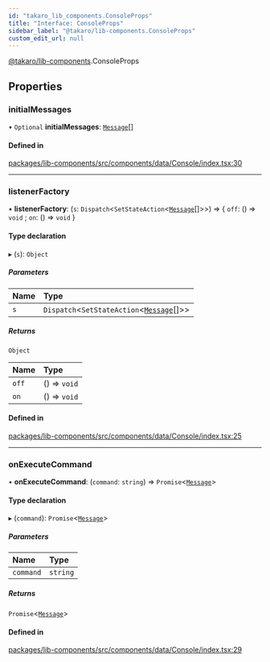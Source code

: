 ```yaml
---
id: "takaro_lib_components.ConsoleProps"
title: "Interface: ConsoleProps"
sidebar_label: "@takaro/lib-components.ConsoleProps"
custom_edit_url: null
---
```


[@takaro/lib-components](../modules/takaro_lib_components.md).ConsoleProps

## Properties

### initialMessages

• `Optional` **initialMessages**: [`Message`](takaro_lib_components.Message.md)[]

#### Defined in

[packages/lib-components/src/components/data/Console/index.tsx:30](https://github.com/niekcandaele/Takaro/blob/91fb19b/packages/lib-components/src/components/data/Console/index.tsx#L30)

___

### listenerFactory

• **listenerFactory**: (`s`: `Dispatch`<`SetStateAction`<[`Message`](takaro_lib_components.Message.md)[]\>\>) => { `off`: () => `void` ; `on`: () => `void`  }

#### Type declaration

▸ (`s`): `Object`

##### Parameters

| Name | Type |
| :------ | :------ |
| `s` | `Dispatch`<`SetStateAction`<[`Message`](takaro_lib_components.Message.md)[]\>\> |

##### Returns

`Object`

| Name | Type |
| :------ | :------ |
| `off` | () => `void` |
| `on` | () => `void` |

#### Defined in

[packages/lib-components/src/components/data/Console/index.tsx:25](https://github.com/niekcandaele/Takaro/blob/91fb19b/packages/lib-components/src/components/data/Console/index.tsx#L25)

___

### onExecuteCommand

• **onExecuteCommand**: (`command`: `string`) => `Promise`<[`Message`](takaro_lib_components.Message.md)\>

#### Type declaration

▸ (`command`): `Promise`<[`Message`](takaro_lib_components.Message.md)\>

##### Parameters

| Name | Type |
| :------ | :------ |
| `command` | `string` |

##### Returns

`Promise`<[`Message`](takaro_lib_components.Message.md)\>

#### Defined in

[packages/lib-components/src/components/data/Console/index.tsx:29](https://github.com/niekcandaele/Takaro/blob/91fb19b/packages/lib-components/src/components/data/Console/index.tsx#L29)
